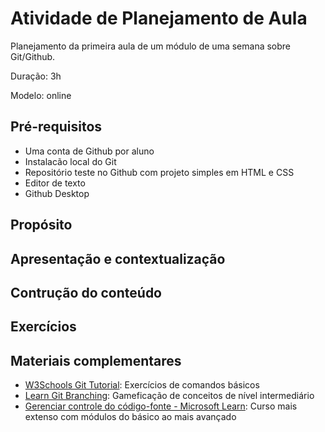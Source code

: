 # Atividade de Planejamento de Aula
Planejamento da primeira aula de um módulo de uma semana sobre Git/Github. 

Duração: 3h

Modelo: online




## Pré-requisitos
- Uma conta de Github por aluno
- Instalacão local do Git
- Repositório teste no Github com projeto simples em HTML e CSS
- Editor de texto
- Github Desktop

## Propósito

## Apresentação e contextualização

## Contrução do conteúdo

## Exercícios

## Materiais complementares
- [W3Schools Git Tutorial](https://www.w3schools.com/git/): Exercícios de comandos básicos
- [Learn Git Branching](https://learngitbranching.js.org/?locale=pt_BR): Gameficação de conceitos de nível intermediário
- [Gerenciar controle do código-fonte - Microsoft Learn](https://learn.microsoft.com/pt-br/training/paths/az-400-manage-source-control/): Curso mais extenso com módulos do básico ao mais avançado